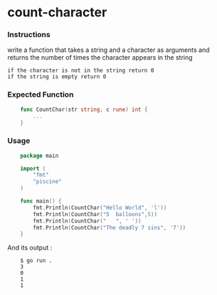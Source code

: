 # count-character

### Instructions
write a function that takes a string and a character as arguments and returns the number of times the character appears in the string
  
    if the character is not in the string return 0
    if the string is empty return 0

### Expected Function

```go
    func CountChar(str string, c rune) int {
        ...
    }
```

### Usage

```go
    package main

    import (   
        "fmt"
        "piscine"
    )

    func main() {
        fmt.Println(CountChar("Hello World", 'l'))
        fmt.Println(CountChar("5  balloons",5))
        fmt.Println(CountChar("   ", ' '))
        fmt.Println(CountChar("The deadly 7 sins", '7'))
    }
```

And its output :

```console
    $ go run .
    3
    0
    1
    1
```

